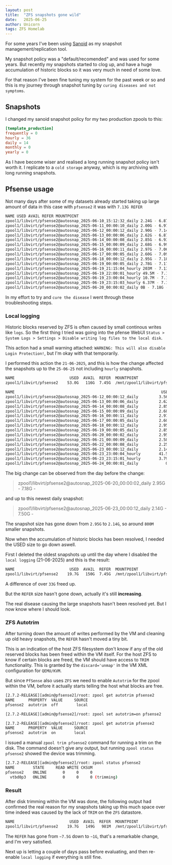 ```yaml
---
layout: post
title:  "ZFS snapshots gone wild"
date:   2025-06-25
author: Unicorn
tags: ZFS Homelab
---
```


For some years I've been using [Sanoid](https://github.com/jimsalterjrs/sanoid) as my snapshot management/replication tool.

My snapshot policy was a "default/recomended" and was used for some years. But recently my snapshots started to clog up,
and have a huge accumulation of historic blocks so it was very much in need of some love.

For that reason I've been fine tuning my system for the past week or so and this is my journey through snapshot tuning by `curing diseases and not symptoms`.

## Snapshots

I changed my sanoid snapshot policy for my two production zpools to this:

```toml
[template_production]
frequently = 0
hourly = 36
daily = 14
monthly = 0
yearly = 0
```

As I have become wiser and realised a long running snapshot policy isn't worth it. I replicate to a `cold storage` anyway,
which is my archiving with long running snapshots.

## Pfsense usage

Not many days after some of my datasets already started taking up large amount of data
in this case with `pfsense2` it was with `7.13G REFER`

```bash
NAME USED AVAIL REFER MOUNTPOINT
zpool1/libvirt/pfsense2@autosnap_2025-06-10_15:12:32_daily 2.24G - 6.87G -
zpool1/libvirt/pfsense2@autosnap_2025-06-11_00:00:10_daily 2.00G - 6.97G -
zpool1/libvirt/pfsense2@autosnap_2025-06-12_00:00:12_daily 2.90G - 7.14G -
zpool1/libvirt/pfsense2@autosnap_2025-06-13_00:00:06_daily 2.62G - 6.87G -
zpool1/libvirt/pfsense2@autosnap_2025-06-14_00:00:08_daily 2.85G - 6.93G -
zpool1/libvirt/pfsense2@autosnap_2025-06-15_00:00:09_daily 2.68G - 6.99G -
zpool1/libvirt/pfsense2@autosnap_2025-06-16_00:00:11_daily 2.97G - 7.06G -
zpool1/libvirt/pfsense2@autosnap_2025-06-17_00:00:05_daily 2.60G - 7.09G -
zpool1/libvirt/pfsense2@autosnap_2025-06-18_00:00:12_daily 2.95G - 7.18G -
zpool1/libvirt/pfsense2@autosnap_2025-06-19_00:00:05_daily 2.78G - 7.17G -
zpool1/libvirt/pfsense2@autosnap_2025-06-19_21:15:04_hourly 203M - 7.13G -
zpool1/libvirt/pfsense2@autosnap_2025-06-19_22:00:01_hourly 49.5M - 7.13G -
zpool1/libvirt/pfsense2@autosnap_2025-06-19_23:00:04_hourly 10.7M - 7.15G -
zpool1/libvirt/pfsense2@autosnap_2025-06-19_23:15:03_hourly 6.37M - 7.16G -
zpool1/libvirt/pfsense2@autosnap_2025-06-20_00:00:02_daily 0B - 7.18G -
```

In my effort to try and `cure the disease` I went through these troubleshooting steps.

### Local logging

Historic blocks reserved by ZFS is often caused by small continous writes like `logs`.
So the first thing I tried was going into the pfense WebUI `Status > System Logs > Settings > Disable writing log files to the local disk`.

This action had a small warning attached: `WARNING: This will also disable Login Protection!`, but I'm okay with that temporarily.

I performed this action the `21-06-2025`, and this is how the change affected the snapshots up to the `25-06-25` not including `hourly` snapshots.

```bash
NAME                        USED  AVAIL  REFER  MOUNTPOINT
zpool1/libvirt/pfsense2    53.0G   116G  7.45G  /mnt/zpool1/libvirt/pfsense2
```

```bash
NAME                                                                USED  AVAIL  REFER  MOUNTPOINT
zpool1/libvirt/pfsense2@autosnap_2025-06-12_00:00:12_daily         3.56G      -  7.14G  -
zpool1/libvirt/pfsense2@autosnap_2025-06-13_00:00:06_daily         2.62G      -  6.87G  -
zpool1/libvirt/pfsense2@autosnap_2025-06-14_00:00:08_daily         2.85G      -  6.93G  -
zpool1/libvirt/pfsense2@autosnap_2025-06-15_00:00:09_daily         2.68G      -  6.99G  -
zpool1/libvirt/pfsense2@autosnap_2025-06-16_00:00:11_daily         2.97G      -  7.06G  -
zpool1/libvirt/pfsense2@autosnap_2025-06-17_00:00:05_daily         2.60G      -  7.09G  -
zpool1/libvirt/pfsense2@autosnap_2025-06-18_00:00:12_daily         2.95G      -  7.18G  -
zpool1/libvirt/pfsense2@autosnap_2025-06-19_00:00:05_daily         2.85G      -  7.17G  -
zpool1/libvirt/pfsense2@autosnap_2025-06-20_00:00:02_daily         2.95G      -  7.18G  -
zpool1/libvirt/pfsense2@autosnap_2025-06-21_00:00:09_daily         2.58G      -  7.20G  -
zpool1/libvirt/pfsense2@autosnap_2025-06-22_00:00:08_daily         2.25G      -  7.40G  -
zpool1/libvirt/pfsense2@autosnap_2025-06-23_00:00:12_daily         2.14G      -  7.50G  -
zpool1/libvirt/pfsense2@autosnap_2025-06-23_23:00:04_hourly        41.5M      -  7.50G  -
zpool1/libvirt/pfsense2@autosnap_2025-06-23_23:15:01_hourly        3.79M      -  7.50G  -
zpool1/libvirt/pfsense2@autosnap_2025-06-24_00:00:01_daily            0B      -  7.50G  -
```

The big change can be observed from the day before the change:

> zpool1/libvirt/pfsense2@autosnap_2025-06-20_00:00:02_daily         2.95G      -  7.18G  -

and up to this newest daily snapshot:

> zpool1/libvirt/pfsense2@autosnap_2025-06-23_00:00:12_daily         2.14G      -  7.50G  -

The snapshot size has gone down from `2.95G` to `2.14G`, so around `800M` smaller snapshots.

Now when the accumulation of historic blocks has been resolved, I needed the USED size to go down aswell.

First I deleted the oldest snapshots up until the day where I disabled the `local logging` (21-06-2025) and
this is the result:

```bash
NAME                        USED  AVAIL  REFER  MOUNTPOINT
zpool1/libvirt/pfsense2    19.7G   150G  7.45G  /mnt/zpool1/libvirt/pfsense2
```

A difference of over `33G` freed up.

But the `REFER` size hasn't gone down, actually it's still __increasing__.

The real disease causing the large snapshots hasn't been resolved yet. But I now know where I should look.

### ZFS Autotrim

After turning down the amount of writes performed by the VM and cleaning up old heavy snapshots, the `REFER`
hasn't moved a tiny bit.

This is an indication of the host ZFS filesystem don't know if any of the old reserved blocks has been freed within the VM itself.
For the host ZFS to know if certain blocks are freed, the VM should have access to `TRIM` functionality. This is granted by
the `discard='unmap'` in the VM XML configuration for `QEMU/KVM`.

But since `PfSense` also uses `ZFS` we need to enable `Autotrim` for the zpool within the VM, before it actually starts telling the host what blocks are free.

```bash
[2.7.2-RELEASE][admin@pfsense2]/root: zpool get autotrim pfsense2
NAME      PROPERTY  VALUE     SOURCE
pfsense2  autotrim  off        local

[2.7.2-RELEASE][admin@pfsense2]/root: zpool set autotrim=on pfsense2

[2.7.2-RELEASE][admin@pfsense2]/root: zpool get autotrim pfsense2
NAME      PROPERTY  VALUE     SOURCE
pfsense2  autotrim  on        local
```

I issued a manual `zpool trim pfsense2` command for running a trim on the disk. The command doesn't give any output, but running `zpool status pfsense2`
showed the device was trimming.

```bash
[2.7.2-RELEASE][admin@pfsense2]/root: zpool status pfsense2
NAME        STATE     READ WRITE CKSUM
pfsense2    ONLINE       0     0     0
  vtbd0p3   ONLINE       0     0     0 (trimming)
```

### Result

After disk trimming within the VM was done, the following output had confirmed the real reason for my snapshots taking up this much space over time
indeed was caused by the lack of `TRIM` on the `ZFS` datastore.

```bash
NAME                        USED  AVAIL  REFER  MOUNTPOINT
zpool1/libvirt/pfsense2    19.7G   149G   981M  /mnt/zpool1/libvirt/pfsense2
```

The `REFER` has gone from `~7.5G` down to `~1G`, that's a remarkable change, and I'm very satisfied.

Next up is letting a couple of days pass before evaluating, and then re-enable `local logging` if everything is still fine.

